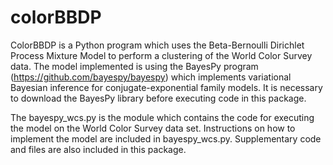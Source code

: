 # colorBBDP

ColorBBDP is a Python program which uses the Beta-Bernoulli Dirichlet Process Mixture Model to perform a clustering of the World Color Survey data. The model implemented is using the BayesPy program (https://github.com/bayespy/bayespy) which implements variational Bayesian inference for conjugate-exponential family models. It is necessary to download the BayesPy library before executing code in this package. 

The bayespy_wcs.py is the module which contains the code for executing the model on the World Color Survey data set. Instructions on how to implement the model are included in bayespy_wcs.py. Supplementary code and files are also included in this package. 
